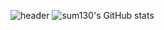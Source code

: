 
![header](https://capsule-render.vercel.app/api?text=Welcome_to_sum130&animation=fadeIn&type=waving&customColorList=0,2,3&fontcolor=0,0,0)
![sum130's GitHub stats](https://github-readme-stats.vercel.app/api?username=sum130&show_icons=true&theme=blue_navy)


<!--
**sum130/sum130** is a ✨ _special_ ✨ repository because its `README.md` (this file) appears on your GitHub profile.

Here are some ideas to get you started:
## Hi there 👋
- 🔭 I’m currently working on ...
- 🌱 I’m currently learning ...
- 👯 I’m looking to collaborate on ...
- 🤔 I’m looking for help with ...
- 💬 Ask me about ...
- 📫 How to reach me: ...
- 😄 Pronouns: ...
- ⚡ Fun fact: ...
-->
